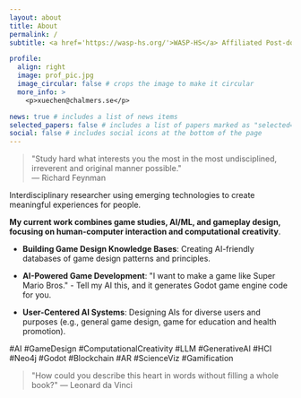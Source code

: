 ```yaml
---
layout: about
title: About
permalink: /
subtitle: <a href='https://wasp-hs.org/'>WASP-HS</a> Affiliated Post-doctoral Fellow @ <a href='https://www.chalmers.se/en/persons/xuechen/'>Chalmers University of Technology <br><br> </a>

profile:
  align: right
  image: prof_pic.jpg
  image_circular: false # crops the image to make it circular
  more_info: >
    <p>xuechen@chalmers.se</p>

news: true # includes a list of news items
selected_papers: false # includes a list of papers marked as "selected={true}"
social: false # includes social icons at the bottom of the page
---
```


> "Study hard what interests you the most in the most undisciplined, irreverent and original manner possible."  
> — Richard Feynman 


Interdisciplinary researcher using emerging technologies to create meaningful experiences for people.

**My current work combines game studies, AI/ML, and gameplay design, focusing on human-computer interaction and computational creativity**.

- **Building Game Design Knowledge Bases**: Creating AI-friendly databases of game design patterns and principles.

- **AI-Powered Game Development**: "I want to make a game like Super Mario Bros." - Tell my AI this, and it generates Godot game engine code for you.

- **User-Centered AI Systems**: Designing AIs for diverse users and purposes (e.g., general game design, game for education and health promotion).

#AI #GameDesign #ComputationalCreativity #LLM #GenerativeAI #HCI #Neo4j #Godot #Blockchain #AR #ScienceViz #Gamification


> "How could you describe this heart in words without filling a whole book?"
> — Leonard da Vinci